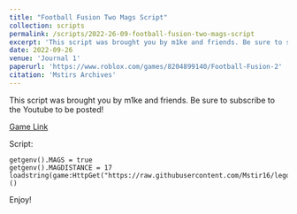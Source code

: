 ```yaml
---
title: "Football Fusion Two Mags Script"
collection: scripts
permalink: /scripts/2022-26-09-football-fusion-two-mags-script
excerpt: 'This script was brought you by m1ke and friends. Be sure to subscribe to the Youtube to be posted!'
date: 2022-09-26
venue: 'Journal 1'
paperurl: 'https://www.roblox.com/games/8204899140/Football-Fusion-2'
citation: 'Mstirs Archives'
---
```

This script was brought you by m1ke and friends. Be sure to subscribe to the Youtube to be posted!

[Game Link](https://www.roblox.com/games/8204899140/Football-Fusion-2)

Script:

    getgenv().MAGS = true
    getgenv().MAGDISTANCE = 17
    loadstring(game:HttpGet("https://raw.githubusercontent.com/Mstir16/legocheats/main/archive/Football%20Fusion%202/mags.lua"))()

Enjoy!
